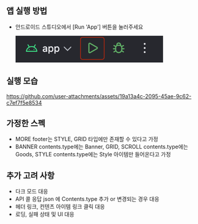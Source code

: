 ## 앱 실행 방법

- 안드로이드 스튜디오에서 [Run 'App'] 버튼을 눌러주세요
  
  ![image1](images/image1.png)



## 실행 모습

https://github.com/user-attachments/assets/19a13a4c-2095-45ae-9c62-c7ef7f5e8534



## 가정한 스펙

- MORE footer는 STYLE, GRID 타입에만 존재할 수 있다고 가정
- BANNER contents.type에는 Banner, 
  GRID, SCROLL contents.type에는 Goods, 
  STYLE contents.type에는 Style 아이템만 들어온다고 가정



## 추가 고려 사항

- 다크 모드 대응
- API 콜 응답 json 에 Contents.type 추가 or 변경되는 경우 대응 
- 헤더 링크, 컨텐츠 아이템 링크 클릭 대응
- 로딩, 실패 상태 및 UI 대응
